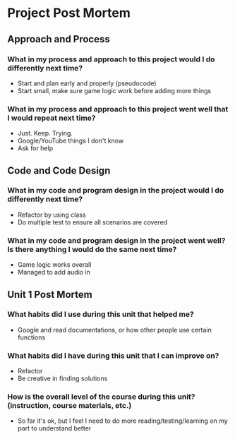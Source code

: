 # Project Post Mortem
## Approach and Process

### What in my process and approach to this project would I do differently next time?
- Start and plan early and properly (pseudocode)
- Start small, make sure game logic work before adding more things

### What in my process and approach to this project went well that I would repeat next time?
- Just. Keep. Trying.
- Google/YouTube things I don't know
- Ask for help

## Code and Code Design
### What in my code and program design in the project would I do differently next time?
- Refactor by using class
- Do multiple test to ensure all scenarios are covered

### What in my code and program design in the project went well? Is there anything I would do the same next time?
- Game logic works overall
- Managed to add audio in

## Unit 1 Post Mortem
### What habits did I use during this unit that helped me?
- Google and read documentations, or how other people use certain functions

### What habits did I have during this unit that I can improve on?
- Refactor 
- Be creative in finding solutions

### How is the overall level of the course during this unit? (instruction, course materials, etc.)
- So far it's ok, but I feel I need to do more reading/testing/learning on my part to understand better
